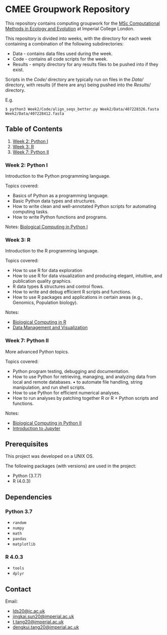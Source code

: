 # CMEE Groupwork Repository

This repository contains computing groupwork for the [MSc Computational Methods in Ecology and Evolution](https://www.imperial.ac.uk/study/pg/life-sciences/computational-methods-ecology-evolution/) at Imperial College London.

This repository is divided into weeks, with the directory for each week containing a combination of the following subdirectories:
* Data - contains data files used during the week.
* Code - contains all code scripts for the week.
* Results - empty directory for any results files to be pushed into if they exist.

Scripts in the *Code/* directory are typically run on files in the *Data/* directory, with results (if there are any) being pushed into the *Results/* directory.

E.g.

```
$ python3 Week2/Code/align_seqs_better.py Week2/Data/407228326.fasta Week2/Data/407228412.fasta
```

## Table of Contents
1. [Week 2: Python I](https://github.com/ldswaby/Group5_CW/tree/master/Week2)
2. [Week 3: R](https://github.com/ldswaby/Group5_CW/tree/master/Week3)
3. [Week 7: Python II](https://github.com/ldswaby/Group5_CW/tree/master/Week7)

### Week 2: Python I

Introduction to the Python programming language.

Topics covered:
* Basics of Python as a programming language.
* Basic Python data types and structures.
* How to write clean and well-annotated Python scripts for automating computing tasks. 
* How to write Python functions and programs.

Notes: [Biological Computing in Python I](https://mhasoba.github.io/TheMulQuaBio/notebooks/05-Python_I.html#)

### Week 3: R

Introduction to the R programming language.

Topics covered:
* How to use R for data exploration
* How to use R for data visualization and producing elegant, intuitive, and publication quality graphics.
* R data types & structures and control flows.
* How to write and debug efficient R scripts and functions.
* How to use R packages and applications in certain areas (e.g., Genomics, Population biology).

Notes: 
* [Biological Computing in R](https://mhasoba.github.io/TheMulQuaBio/notebooks/07-R.html)
* [Data Management and Visualization](https://mhasoba.github.io/TheMulQuaBio/notebooks/08-Data_R.html)

### Week 7: Python II

More advanced Python topics.

Topics covered:
* Python program testing, debugging and documentation.
* How to use Python for retrieving, managing, and analyzing data from local and remote databases. • to automate file handling, string manipulation, and run shell scripts.
* How to use Python for efficient numerical analyses.
* How to run analyses by patching together R or R + Python scripts and functions.

Notes: 
* [Biological Computing in Python II](https://mhasoba.github.io/TheMulQuaBio/notebooks/06-Python_II.html)
* [Introduction to Jupyter](https://mhasoba.github.io/TheMulQuaBio/notebooks/Appendix-JupyIntro.html)

## Prerequisites

This project was developed on a UNIX OS.

The following packages (with versions) are used in the project:
* Python (3.7.7)
* R (4.0.3)

## Dependencies

### Python 3.7
* `random` 
* `numpy` 
* `math` 
* `pandas` 
* `matplotlib`
 
### R 4.0.3
* `tools`
* `dplyr`

## Contact

Email: 
* <lds20@ic.ac.uk>
* <jingkai.sun20@imperial.ac.uk>
* <t.tang20@imperial.ac.uk>
* <dengkui.tang20@imperial.ac.uk>
